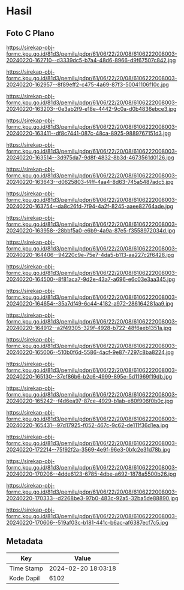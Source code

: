 # Hasil

## Foto C Plano

https://sirekap-obj-formc.kpu.go.id/81d3/pemilu/pdpr/61/06/22/20/08/6106222008003-20240220-162710--d3339dc5-b7a4-48d6-8966-d9f67507c842.jpg

https://sirekap-obj-formc.kpu.go.id/81d3/pemilu/pdpr/61/06/22/20/08/6106222008003-20240220-162957--8f89eff2-c475-4a69-87f3-50041106f10c.jpg

https://sirekap-obj-formc.kpu.go.id/81d3/pemilu/pdpr/61/06/22/20/08/6106222008003-20240220-163203--0e3ab2f9-e18e-4442-9c0a-d0b4836ebce3.jpg

https://sirekap-obj-formc.kpu.go.id/81d3/pemilu/pdpr/61/06/22/20/08/6106222008003-20240220-163411--df8c7441-087c-48ca-8925-9889767151d3.jpg

https://sirekap-obj-formc.kpu.go.id/81d3/pemilu/pdpr/61/06/22/20/08/6106222008003-20240220-163514--3d975da7-9d8f-4832-8b3d-4673561d0126.jpg

https://sirekap-obj-formc.kpu.go.id/81d3/pemilu/pdpr/61/06/22/20/08/6106222008003-20240220-163643--d0625803-f4ff-4aa4-8d63-745a5487adc5.jpg

https://sirekap-obj-formc.kpu.go.id/81d3/pemilu/pdpr/61/06/22/20/08/6106222008003-20240220-163754--da8c26fd-7f94-4a2f-8245-aaee82764ade.jpg

https://sirekap-obj-formc.kpu.go.id/81d3/pemilu/pdpr/61/06/22/20/08/6106222008003-20240220-163958--28bbf5a0-e6b9-4a9a-87e5-f3558972034d.jpg

https://sirekap-obj-formc.kpu.go.id/81d3/pemilu/pdpr/61/06/22/20/08/6106222008003-20240220-164406--94220c9e-75e7-4da5-b113-aa227c2f6428.jpg

https://sirekap-obj-formc.kpu.go.id/81d3/pemilu/pdpr/61/06/22/20/08/6106222008003-20240220-164500--8f81aca7-9d2e-43a7-a696-e6c03e3aa345.jpg

https://sirekap-obj-formc.kpu.go.id/81d3/pemilu/pdpr/61/06/22/20/08/6106222008003-20240220-164654--35a7df49-6c44-4182-a972-286164281aa9.jpg

https://sirekap-obj-formc.kpu.go.id/81d3/pemilu/pdpr/61/06/22/20/08/6106222008003-20240220-164912--a2f49305-329f-4928-b722-48f6aeb1351a.jpg

https://sirekap-obj-formc.kpu.go.id/81d3/pemilu/pdpr/61/06/22/20/08/6106222008003-20240220-165006--510b0f6d-5586-4acf-9e87-7297c8ba8224.jpg

https://sirekap-obj-formc.kpu.go.id/81d3/pemilu/pdpr/61/06/22/20/08/6106222008003-20240220-165130--37ef86b6-b2c6-4999-895e-5d11969f19db.jpg

https://sirekap-obj-formc.kpu.go.id/81d3/pemilu/pdpr/61/06/22/20/08/6106222008003-20240220-165242--f4d6ea97-87ce-4929-b1ab-e80f906f0b0c.jpg

https://sirekap-obj-formc.kpu.go.id/81d3/pemilu/pdpr/61/06/22/20/08/6106222008003-20240220-165431--97d17925-f052-467c-9c62-de111f36d1ea.jpg

https://sirekap-obj-formc.kpu.go.id/81d3/pemilu/pdpr/61/06/22/20/08/6106222008003-20240220-172214--75f92f2a-3569-4e9f-96e3-0bfc2e31d78b.jpg

https://sirekap-obj-formc.kpu.go.id/81d3/pemilu/pdpr/61/06/22/20/08/6106222008003-20240220-170206--4dde6123-6785-4dbe-a692-1878a5500b26.jpg

https://sirekap-obj-formc.kpu.go.id/81d3/pemilu/pdpr/61/06/22/20/08/6106222008003-20240220-170333--d2268be3-97b0-483c-92a5-32ba5de88890.jpg

https://sirekap-obj-formc.kpu.go.id/81d3/pemilu/pdpr/61/06/22/20/08/6106222008003-20240220-170606--519af03c-b181-441c-b6ac-af6387ecf7c5.jpg


## Metadata

| Key        | Value               |
| ---------- | ------------------- |
| Time Stamp | 2024-02-20 18:03:18 |
| Kode Dapil | 6102                |



